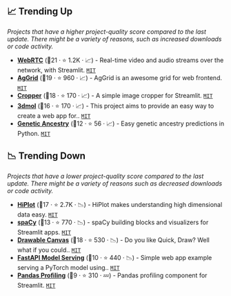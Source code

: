 ## 📈 Trending Up

_Projects that have a higher project-quality score compared to the last update. There might be a variety of reasons, such as increased downloads or code activity._

- <b><a href="https://streamlit-webrtc-example.herokuapp.com/">WebRTC</a></b> (🥇21 ·  ⭐ 1.2K · 📈) - Real-time video and audio streams over the network, with Streamlit. <code><a href="http://bit.ly/34MBwT8">MIT</a></code>
- <b><a href="https://share.streamlit.io/pablocfonseca/streamlit-aggrid/main/example.py">AgGrid</a></b> (🥇19 ·  ⭐ 960 · 📈) - AgGrid is an awesome grid for web frontend. <code><a href="http://bit.ly/34MBwT8">MIT</a></code>
- <b><a href="https://github.com/turner-anderson/streamlit-cropper">Cropper</a></b> (🥇18 ·  ⭐ 170 · 📈) - A simple image cropper for Streamlit. <code><a href="http://bit.ly/34MBwT8">MIT</a></code>
- <b><a href="https://github.com/napoles-uach/streamlit_3dmol">3dmol</a></b> (🥈16 ·  ⭐ 170 · 📈) - This project aims to provide an easy way to create a web app for.. <code><a href="http://bit.ly/34MBwT8">MIT</a></code>
- <b><a href="http://ezancestry.herokuapp.com/">Genetic Ancestry</a></b> (🥇12 ·  ⭐ 56 · 📈) - Easy genetic ancestry predictions in Python. <code><a href="http://bit.ly/34MBwT8">MIT</a></code>

## 📉 Trending Down

_Projects that have a lower project-quality score compared to the last update. There might be a variety of reasons such as decreased downloads or code activity._

- <b><a href="https://facebookresearch.github.io/hiplot/tuto_streamlit.html">HiPlot</a></b> (🥈17 ·  ⭐ 2.7K · 📉) - HiPlot makes understanding high dimensional data easy. <code><a href="http://bit.ly/34MBwT8">MIT</a></code>
- <b><a href="https://share.streamlit.io/ines/spacy-streamlit-demo/master/app.py">spaCy</a></b> (🥉13 ·  ⭐ 770 · 📉) - spaCy building blocks and visualizers for Streamlit apps. <code><a href="http://bit.ly/34MBwT8">MIT</a></code>
- <b><a href="https://share.streamlit.io/andfanilo/streamlit-drawable-canvas-demo/master/app.py">Drawable Canvas</a></b> (🥇18 ·  ⭐ 530 · 📉) - Do you like Quick, Draw? Well what if you could.. <code><a href="http://bit.ly/34MBwT8">MIT</a></code>
- <b><a href="https://github.com/davidefiocco/streamlit-fastapi-model-serving">FastAPI Model Serving</a></b> (🥉10 ·  ⭐ 440 · 📉) - Simple web app example serving a PyTorch model using.. <code><a href="http://bit.ly/34MBwT8">MIT</a></code>
- <b><a href="https://github.com/okld/streamlit-pandas-profiling">Pandas Profiling</a></b> (🥉9 ·  ⭐ 310 · 💤) - Pandas profiling component for Streamlit. <code><a href="http://bit.ly/34MBwT8">MIT</a></code>

